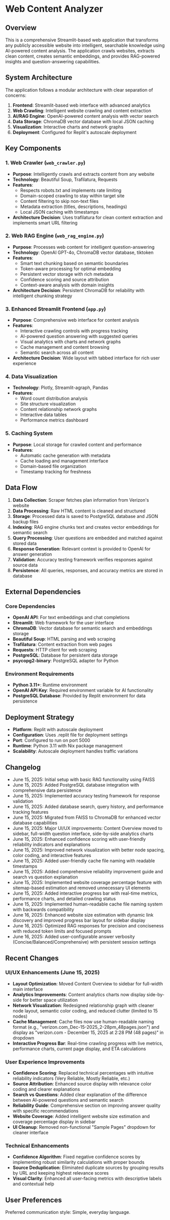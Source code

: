 # Web Content Analyzer

## Overview

This is a comprehensive Streamlit-based web application that transforms any publicly accessible website into intelligent, searchable knowledge using AI-powered content analysis. The application crawls websites, extracts clean content, creates semantic embeddings, and provides RAG-powered insights and question-answering capabilities.

## System Architecture

The application follows a modular architecture with clear separation of concerns:

1. **Frontend**: Streamlit-based web interface with advanced analytics
2. **Web Crawling**: Intelligent website crawling and content extraction
3. **AI/RAG Engine**: OpenAI-powered content analysis with vector search
4. **Data Storage**: ChromaDB vector database with local JSON caching
5. **Visualization**: Interactive charts and network graphs
6. **Deployment**: Configured for Replit's autoscale deployment

## Key Components

### 1. Web Crawler (`web_crawler.py`)
- **Purpose**: Intelligently crawls and extracts content from any website
- **Technology**: Beautiful Soup, Trafilatura, Requests
- **Features**: 
  - Respects robots.txt and implements rate limiting
  - Domain-scoped crawling to stay within target site
  - Content filtering to skip non-text files
  - Metadata extraction (titles, descriptions, headings)
  - Local JSON caching with timestamps
- **Architecture Decision**: Uses trafilatura for clean content extraction and implements smart URL filtering

### 2. Web RAG Engine (`web_rag_engine.py`)
- **Purpose**: Processes web content for intelligent question-answering
- **Technology**: OpenAI GPT-4o, ChromaDB vector database, tiktoken
- **Features**:
  - Smart text chunking based on semantic boundaries
  - Token-aware processing for optimal embedding
  - Persistent vector storage with rich metadata
  - Confidence scoring and source attribution
  - Context-aware analysis with domain insights
- **Architecture Decision**: Persistent ChromaDB for reliability with intelligent chunking strategy

### 3. Enhanced Streamlit Frontend (`app.py`)
- **Purpose**: Comprehensive web interface for content analysis
- **Features**:
  - Interactive crawling controls with progress tracking
  - AI-powered question answering with suggested queries
  - Visual analytics with charts and network graphs
  - Cache management and content browsing
  - Semantic search across all content
- **Architecture Decision**: Wide layout with tabbed interface for rich user experience

### 4. Data Visualization
- **Technology**: Plotly, Streamlit-agraph, Pandas
- **Features**:
  - Word count distribution analysis
  - Site structure visualization
  - Content relationship network graphs
  - Interactive data tables
  - Performance metrics dashboard

### 5. Caching System
- **Purpose**: Local storage for crawled content and performance
- **Features**:
  - Automatic cache generation with metadata
  - Cache loading and management interface
  - Domain-based file organization
  - Timestamp tracking for freshness

## Data Flow

1. **Data Collection**: Scraper fetches plan information from Verizon's website
2. **Data Processing**: Raw HTML content is cleaned and structured
3. **Storage**: Processed data is saved to PostgreSQL database and JSON backup files
4. **Indexing**: RAG engine chunks text and creates vector embeddings for semantic search
5. **Query Processing**: User questions are embedded and matched against stored data
6. **Response Generation**: Relevant context is provided to OpenAI for answer generation
7. **Validation**: Accuracy testing framework verifies responses against source data
8. **Persistence**: All queries, responses, and accuracy metrics are stored in database

## External Dependencies

### Core Dependencies
- **OpenAI API**: For text embeddings and chat completions
- **Streamlit**: Web framework for the user interface
- **ChromaDB**: Vector database for semantic search and embeddings storage
- **Beautiful Soup**: HTML parsing and web scraping
- **Trafilatura**: Content extraction from web pages
- **Requests**: HTTP client for web scraping
- **PostgreSQL**: Database for persistent data storage
- **psycopg2-binary**: PostgreSQL adapter for Python

### Environment Requirements
- **Python 3.11+**: Runtime environment
- **OpenAI API Key**: Required environment variable for AI functionality
- **PostgreSQL Database**: Provided by Replit environment for data persistence

## Deployment Strategy

- **Platform**: Replit with autoscale deployment
- **Configuration**: Uses .replit file for deployment settings
- **Port**: Configured to run on port 5000
- **Runtime**: Python 3.11 with Nix package management
- **Scalability**: Autoscale deployment handles traffic variations

## Changelog

- June 15, 2025: Initial setup with basic RAG functionality using FAISS
- June 15, 2025: Added PostgreSQL database integration with comprehensive data persistence
- June 15, 2025: Implemented accuracy testing framework for response validation
- June 15, 2025: Added database search, query history, and performance tracking features
- June 15, 2025: Migrated from FAISS to ChromaDB for enhanced vector database capabilities
- June 15, 2025: Major UI/UX improvements: Content Overview moved to sidebar, full-width question interface, side-by-side analytics charts
- June 15, 2025: Enhanced confidence scoring with user-friendly reliability indicators and explanations
- June 15, 2025: Improved network visualization with better node spacing, color coding, and interactive features
- June 15, 2025: Added user-friendly cache file naming with readable timestamps
- June 15, 2025: Added comprehensive reliability improvement guide and search vs question explanation
- June 15, 2025: Implemented website coverage percentage feature with sitemap-based estimation and removed unnecessary UI elements
- June 15, 2025: Added interactive progress bar with real-time metrics, performance charts, and detailed crawling status
- June 15, 2025: Implemented human-readable cache file naming system with backwards compatibility
- June 16, 2025: Enhanced website size estimation with dynamic link discovery and improved progress bar layout for sidebar display
- June 16, 2025: Optimized RAG responses for precision and conciseness with reduced token limits and focused prompts
- June 16, 2025: Added user-configurable answer verbosity (Concise/Balanced/Comprehensive) with persistent session settings

## Recent Changes

### UI/UX Enhancements (June 15, 2025)
- **Layout Optimization**: Moved Content Overview to sidebar for full-width main interface
- **Analytics Improvements**: Content analytics charts now display side-by-side for better space utilization
- **Network Visualization**: Redesigned relationship graph with cleaner node layout, semantic color coding, and reduced clutter (limited to 15 nodes)
- **Cache Management**: Cache files now use human-readable naming format (e.g., "verizon.com_Dec-15-2025_2-28pm_48pages.json") and display as "verizon.com - December 15, 2025 at 2:28 PM (48 pages)" in dropdown
- **Interactive Progress Bar**: Real-time crawling progress with live metrics, performance charts, current page display, and ETA calculations

### User Experience Improvements
- **Confidence Scoring**: Replaced technical percentages with intuitive reliability indicators (Very Reliable, Mostly Reliable, etc.)
- **Source Attribution**: Enhanced source display with relevance color coding and clearer explanations
- **Search vs Questions**: Added clear explanation of the difference between AI-powered questions and semantic search
- **Reliability Guide**: Comprehensive section on improving answer quality with specific recommendations
- **Website Coverage**: Added intelligent website size estimation and coverage percentage display in sidebar
- **UI Cleanup**: Removed non-functional "Sample Pages" dropdown for cleaner interface

### Technical Enhancements
- **Confidence Algorithm**: Fixed negative confidence scores by implementing robust similarity calculations with proper bounds
- **Source Deduplication**: Eliminated duplicate sources by grouping results by URL and keeping highest relevance scores
- **Visual Clarity**: Enhanced all user-facing metrics with descriptive labels and contextual help

## User Preferences

Preferred communication style: Simple, everyday language.